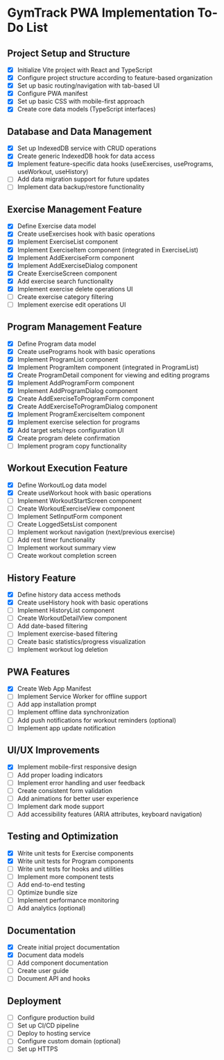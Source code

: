 # GymTrack PWA Implementation To-Do List

## Project Setup and Structure

- [x] Initialize Vite project with React and TypeScript
- [x] Configure project structure according to feature-based organization
- [x] Set up basic routing/navigation with tab-based UI
- [x] Configure PWA manifest
- [x] Set up basic CSS with mobile-first approach
- [x] Create core data models (TypeScript interfaces)

## Database and Data Management

- [x] Set up IndexedDB service with CRUD operations
- [x] Create generic IndexedDB hook for data access
- [x] Implement feature-specific data hooks (useExercises, usePrograms, useWorkout, useHistory)
- [ ] Add data migration support for future updates
- [ ] Implement data backup/restore functionality

## Exercise Management Feature

- [x] Define Exercise data model
- [x] Create useExercises hook with basic operations
- [x] Implement ExerciseList component
- [x] Implement ExerciseItem component (integrated in ExerciseList)
- [x] Implement AddExerciseForm component
- [x] Implement AddExerciseDialog component
- [x] Create ExerciseScreen component
- [x] Add exercise search functionality
- [x] Implement exercise delete operations UI
- [ ] Create exercise category filtering
- [ ] Implement exercise edit operations UI

## Program Management Feature

- [x] Define Program data model
- [x] Create usePrograms hook with basic operations
- [x] Implement ProgramList component
- [x] Implement ProgramItem component (integrated in ProgramList)
- [x] Create ProgramDetail component for viewing and editing programs
- [x] Implement AddProgramForm component
- [x] Implement AddProgramDialog component
- [x] Create AddExerciseToProgramForm component
- [x] Create AddExerciseToProgramDialog component
- [x] Implement ProgramExerciseItem component
- [x] Implement exercise selection for programs
- [x] Add target sets/reps configuration UI
- [x] Create program delete confirmation
- [ ] Implement program copy functionality

## Workout Execution Feature

- [x] Define WorkoutLog data model
- [x] Create useWorkout hook with basic operations
- [ ] Implement WorkoutStartScreen component
- [ ] Create WorkoutExerciseView component
- [ ] Implement SetInputForm component
- [ ] Create LoggedSetsList component
- [ ] Implement workout navigation (next/previous exercise)
- [ ] Add rest timer functionality
- [ ] Implement workout summary view
- [ ] Create workout completion screen

## History Feature

- [x] Define history data access methods
- [x] Create useHistory hook with basic operations
- [ ] Implement HistoryList component
- [ ] Create WorkoutDetailView component
- [ ] Add date-based filtering
- [ ] Implement exercise-based filtering
- [ ] Create basic statistics/progress visualization
- [ ] Implement workout log deletion

## PWA Features

- [x] Create Web App Manifest
- [ ] Implement Service Worker for offline support
- [ ] Add app installation prompt
- [ ] Implement offline data synchronization
- [ ] Add push notifications for workout reminders (optional)
- [ ] Implement app update notification

## UI/UX Improvements

- [x] Implement mobile-first responsive design
- [ ] Add proper loading indicators
- [ ] Implement error handling and user feedback
- [ ] Create consistent form validation
- [ ] Add animations for better user experience
- [ ] Implement dark mode support
- [ ] Add accessibility features (ARIA attributes, keyboard navigation)

## Testing and Optimization

- [x] Write unit tests for Exercise components
- [x] Write unit tests for Program components
- [ ] Write unit tests for hooks and utilities
- [ ] Implement more component tests
- [ ] Add end-to-end testing
- [ ] Optimize bundle size
- [ ] Implement performance monitoring
- [ ] Add analytics (optional)

## Documentation

- [x] Create initial project documentation
- [x] Document data models
- [ ] Add component documentation
- [ ] Create user guide
- [ ] Document API and hooks

## Deployment

- [ ] Configure production build
- [ ] Set up CI/CD pipeline
- [ ] Deploy to hosting service
- [ ] Configure custom domain (optional)
- [ ] Set up HTTPS
